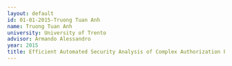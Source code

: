 ```yaml
---
layout: default 
id: 01-01-2015-Truong Tuan Anh
name: Truong Tuan Anh
university: University of Trento
advisor: Armando Alessandro
year: 2015
title: Efficient Automated Security Analysis of Complex Authorization Policies
---
```

